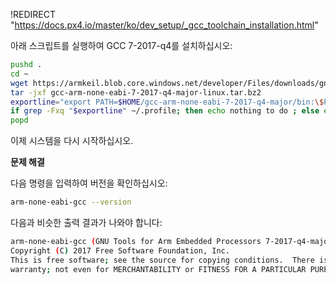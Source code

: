 !REDIRECT "https://docs.px4.io/master/ko/dev_setup/_gcc_toolchain_installation.html"

<!-- NuttX를 빌드할 모든 리눅스 플랫폼에서 활용하는 GCC 툴체인 문서 -->

아래 스크립트를 실행하여 GCC 7-2017-q4를 설치하십시오:

```sh
pushd .
cd ~
wget https://armkeil.blob.core.windows.net/developer/Files/downloads/gnu-rm/7-2017q4/gcc-arm-none-eabi-7-2017-q4-major-linux.tar.bz2
tar -jxf gcc-arm-none-eabi-7-2017-q4-major-linux.tar.bz2
exportline="export PATH=$HOME/gcc-arm-none-eabi-7-2017-q4-major/bin:\$PATH"
if grep -Fxq "$exportline" ~/.profile; then echo nothing to do ; else echo $exportline >> ~/.profile; fi
popd
```

이제 시스템을 다시 시작하십시오.


**문제 해결**

다음 명령을 입력하여 버전을 확인하십시오:

```sh
arm-none-eabi-gcc --version
```

다음과 비슷한 출력 결과가 나와야 합니다:

```sh
arm-none-eabi-gcc (GNU Tools for Arm Embedded Processors 7-2017-q4-major) 7.2.1 20170904 (release) [ARM/embedded-7-branch revision 255204]
Copyright (C) 2017 Free Software Foundation, Inc.
This is free software; see the source for copying conditions.  There is NO
warranty; not even for MERCHANTABILITY or FITNESS FOR A PARTICULAR PURPOSE.
```
